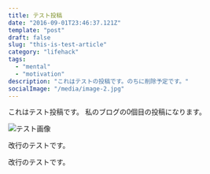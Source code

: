 ```yaml
---
title: テスト投稿
date: "2016-09-01T23:46:37.121Z"
template: "post"
draft: false
slug: "this-is-test-article"
category: "lifehack"
tags:
  - "mental"
  - "motivation"
description: "これはテストの投稿です。のちに削除予定です。"
socialImage: "/media/image-2.jpg"
---
```


これはテスト投稿です。
私のブログの0個目の投稿になります。

![テスト画像](/media/image-2.jpg)

改行のテストです。

改行のテストです。